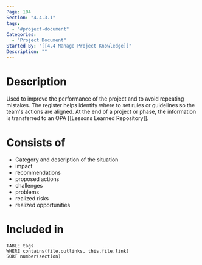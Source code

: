 ```yaml
---
Page: 104
Section: "4.4.3.1"
tags:
  - "#project-document"
Categories:
  - "Project Document"
Started By: "[[4.4 Manage Project Knowledge]]"
Description: ""
---
```

# Description
Used to improve the performance of the project and to avoid repeating mistakes. 
The register helps identify where to set rules or guidelines so the team's actions are aligned.
At the end of a project or phase, the information is transferred to an OPA [[Lessons Learned Repository]].
# Consists of
 * Category and description of the situation
 * impact
 * recommendations
 * proposed actions
 * challenges
 * problems
 * realized risks
 * realized opportunities
# Included in
```dataview
TABLE tags
WHERE contains(file.outlinks, this.file.link)
SORT number(section)
```

 
 
 

